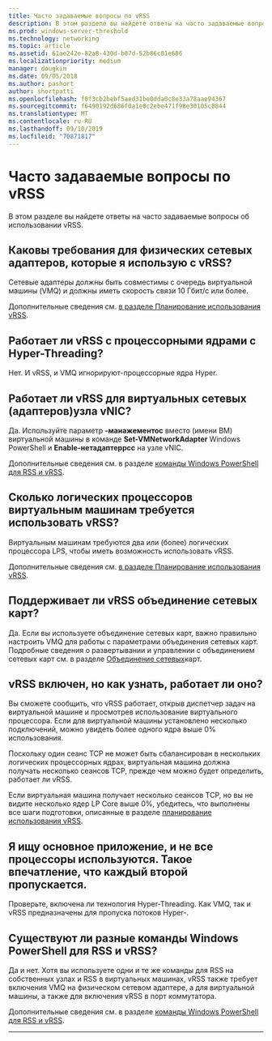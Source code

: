 ```yaml
---
title: Часто задаваемые вопросы по vRSS
description: В этом разделе вы найдете ответы на часто задаваемые вопросы об использовании vRSS.
ms.prod: windows-server-threshold
ms.technology: networking
ms.topic: article
ms.assetid: 61ae242e-82a8-430d-b07d-52b86c01e686
ms.localizationpriority: medium
manager: dougkim
ms.date: 09/05/2018
ms.author: pashort
author: shortpatti
ms.openlocfilehash: f0f3cb2bebf5aed31be0dda0c8e33a78aae94367
ms.sourcegitcommit: f6490192d686f0a1e0c2ebe471f98e30105c0844
ms.translationtype: MT
ms.contentlocale: ru-RU
ms.lasthandoff: 09/10/2019
ms.locfileid: "70871817"
---
```

# <a name="vrss-frequently-asked-questions"></a>Часто задаваемые вопросы по vRSS

В этом разделе вы найдете ответы на часто задаваемые вопросы об использовании vRSS.

## <a name="what-are-the-requirements-for-the-physical-network-adapters-that-i-use-with-vrss"></a>Каковы требования для физических сетевых адаптеров, которые я использую с vRSS?

Сетевые адаптеры должны быть совместимы с очередь виртуальной машины \(VMQ\) и должны иметь скорость связи 10 Гбит/с или более.

Дополнительные сведения см. [в разделе Планирование использования vRSS](vrss-plan.md).

## <a name="does-vrss-work-with-hyper-threaded-processor-cores"></a>Работает ли vRSS с процессорными ядрами с Hyper\-Threading?

Нет. И vRSS, и VMQ игнорируют\-процессорные ядра Hyper.

## <a name="does-vrss-work-for-host-virtual-nics-vnics"></a>Работает ли vRSS для виртуальных сетевых \(адаптеров\)узла vNIC?

Да. Используйте параметр **-манажементос** вместо \(имени ВМ\) виртуальной машины в команде **Set-VMNetworkAdapter** Windows PowerShell и **Enable-нетадаптеррсс** на узле vNIC.

Дополнительные сведения см. в разделе [команды Windows PowerShell для RSS и vRSS](vrss-wps.md).

## <a name="how-many-logical-processors-does-a-vm-need-to-use-vrss"></a>Сколько логических процессоров виртуальным машинам требуется использовать vRSS?

Виртуальным машинам требуются два или \(более\) логических процессора LPS, чтобы иметь возможность использовать vRSS.

Дополнительные сведения см. [в разделе Планирование использования vRSS](vrss-plan.md).

## <a name="is-vrss-compatible-with-nic-teaming"></a>Поддерживает ли vRSS объединение сетевых карт?

Да. Если вы используете объединение сетевых карт, важно правильно настроить VMQ для работы с параметрами объединения сетевых карт. Подробные сведения о развертывании и управлении с объединением сетевых карт см. в разделе [Объединение сетевых](https://docs.microsoft.com/windows-server/networking/technologies/nic-teaming/nic-teaming)карт.

## <a name="vrss-is-enabled-but-how-do-i-know-if-it-is-working"></a>vRSS включен, но как узнать, работает ли оно? 

Вы сможете сообщить, что vRSS работает, открыв диспетчер задач на виртуальной машине и просмотрев использование виртуального процессора. Если для виртуальной машины установлено несколько подключений, можно увидеть более одного ядра выше 0% использования.

Поскольку один сеанс TCP не может быть сбалансирован в нескольких логических процессорных ядрах, виртуальная машина должна получать несколько сеансов TCP, прежде чем можно будет определить, работает ли vRSS.

Если виртуальная машина получает несколько сеансов TCP, но вы не видите несколько ядер LP Core выше 0%, убедитесь, что выполнены все шаги подготовки, описанные в разделе [планирование использования vRSS](vrss-plan.md).

## <a name="im-looking-at-the-host-and-not-all-of-the-processors-are-being-used-it-looks-like-every-other-one-is-being-skipped"></a>Я ищу основное приложение, и не все процессоры используются. Такое впечатление, что каждый второй пропускается.
  
Проверьте, включена ли технология Hyper-Threading. Как VMQ, так и vRSS предназначены для пропуска потоков Hyper\-.

## <a name="are-there-different-windows-powershell-commands-for-rss-and-vrss"></a>Существуют ли разные команды Windows PowerShell для RSS и vRSS?

Да и нет. Хотя вы используете одни и те же команды для RSS на собственных узлах и RSS в виртуальных машинах, vRSS также требует включения VMQ на физическом сетевом адаптере, а для виртуальной машины, а также для включения vRSS в порт коммутатора.

Дополнительные сведения см. в разделе [команды Windows PowerShell для RSS и vRSS](vrss-wps.md).

---
